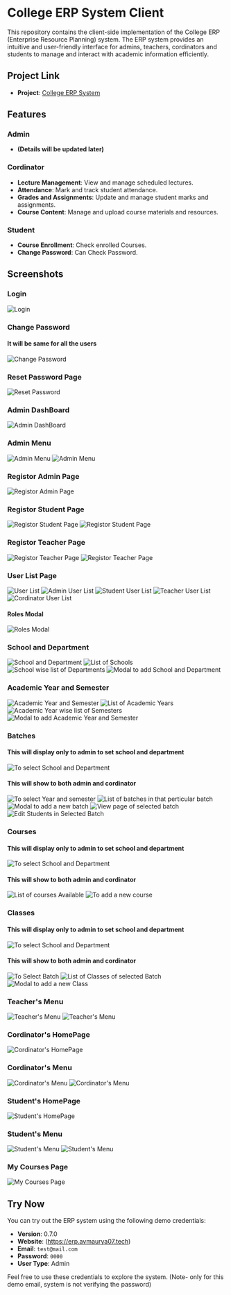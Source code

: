 # College ERP System Client

This repository contains the client-side implementation of the College ERP (Enterprise Resource Planning) system. The ERP system provides an intuitive and user-friendly interface for admins, teachers, cordinators and students to manage and interact with academic information efficiently.

## Project Link

- **Project**: [College ERP System](http://erp.avmaurya07.tech)

## Features

### Admin
- **(Details will be updated later)**

### Cordinator
- **Lecture Management**: View and manage scheduled lectures.
- **Attendance**: Mark and track student attendance.
- **Grades and Assignments**: Update and manage student marks and assignments.
- **Course Content**: Manage and upload course materials and resources.

### Student
- **Course Enrollment**: Check enrolled Courses.
- **Change Password**: Can Check Password.

## Screenshots

### Login
![Login](pictures/01.png)

### Change Password

#### It will be same for all the users
![Change Password](pictures/46.png)

### Reset Password Page
![Reset Password](pictures/04.png)

### Admin DashBoard
![Admin DashBoard](pictures/02.png)

### Admin Menu
![Admin Menu](pictures/15.png)
![Admin Menu](pictures/16.png)

### Registor Admin Page
![Registor Admin Page](pictures/03.png)

### Registor Student Page
![Registor Student Page](pictures/05.png)
![Registor Student Page](pictures/06.png)

### Registor Teacher Page
![Registor Teacher Page](pictures/07.png)
![Registor Teacher Page](pictures/08.png)

### User List Page
![User List](pictures/09.png)
![Admin User List](pictures/10.png)
![Student User List](pictures/11.png)
![Teacher User List](pictures/12.png)
![Cordinator User List](pictures/13.png)

#### Roles Modal
![Roles Modal](pictures/14.png)

### School and Department
![School and Department](pictures/17.png)
![List of Schools](pictures/18.png)
![School wise list of Departments](pictures/19.png)
![Modal to add School and Department](pictures/20.png)

### Academic Year and Semester
![Academic Year and Semester](pictures/21.png)
![List of Academic Years](pictures/22.png)
![Academic Year wise list of Semesters](pictures/23.png)
![Modal to add Academic Year and Semester](pictures/24.png)

### Batches

#### This will display only to admin to set school and department
![To select School and Department](pictures/25.png)
#### This will show to both admin and cordinator
![To select Year and semester](pictures/26.png)
![List of batches in that perticular batch](pictures/27.png)
![Modal to add a new batch](pictures/28.png)
![View page of selected batch](pictures/29.png)
![Edit Students in Selected Batch](pictures/30.png)

### Courses

#### This will display only to admin to set school and department
![To select School and Department](pictures/31.png)
#### This will show to both admin and cordinator
![List of courses Available](pictures/32.png)
![To add a new course](pictures/33.png)

### Classes

#### This will display only to admin to set school and department
![To select School and Department](pictures/34.png)
#### This will show to both admin and cordinator
![To Select Batch](pictures/35.png)
![List of Classes of selected Batch](pictures/36.png)
![Modal to add a new Class](pictures/37.png)

### Teacher's Menu

![Teacher's Menu](pictures/38.png)
![Teacher's Menu](pictures/39.png)

### Cordinator's HomePage

![Cordinator's HomePage](pictures/40.png)

### Cordinator's Menu

![Cordinator's Menu](pictures/41.png)
![Cordinator's Menu](pictures/42.png)

### Student's HomePage

![Student's HomePage](pictures/43.png)

### Student's Menu

![Student's Menu](pictures/44.png)
![Student's Menu](pictures/45.png)

### My Courses Page

![My Courses Page](pictures/47.png)


## Try Now

You can try out the ERP system using the following demo credentials:

- **Version**: 0.7.0
- **Website**: (https://erp.avmaurya07.tech)
- **Email**: `test@mail.com`
- **Password**: `0000`
- **User Type**: Admin

Feel free to use these credentials to explore the system.
   (Note- only for this demo email, system is not verifying the password)
